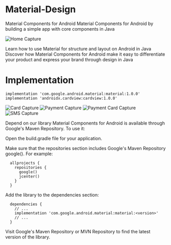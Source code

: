 # Material-Design

Material Components for Android
Material Components for Android by building a simple app with core components in Java

![Home Capture](https://user-images.githubusercontent.com/3745464/100535808-1f57a500-3242-11eb-8dab-226b08ba47df.PNG)

Learn how to use Material for structure and layout on Android in Java
Discover how Material Components for Android make it easy to differentiate your product and express your brand through design in Java

# Implementation
    implementation 'com.google.android.material:material:1.0.0'
    implementation 'androidx.cardview:cardview:1.0.0'

![Card Capture](https://user-images.githubusercontent.com/3745464/100535823-3b5b4680-3242-11eb-8980-baafab9556f4.PNG)
![Payment Capture](https://user-images.githubusercontent.com/3745464/100535825-3eeecd80-3242-11eb-8ea6-e1c4a5860782.PNG)
![Payment Card Capture](https://user-images.githubusercontent.com/3745464/100535826-41512780-3242-11eb-9bf3-38cf915c3369.PNG)
![SMS Capture](https://user-images.githubusercontent.com/3745464/100535827-46ae7200-3242-11eb-8d39-36653bd7ab31.PNG)

Depend on our library Material Components for Android is available through Google's Maven Repository. To use it:

Open the build.gradle file for your application.

Make sure that the repositories section includes Google's Maven Repository google(). For example:

```
  allprojects {
    repositories {
      google()
      jcenter()
    }
  }
```
Add the library to the dependencies section:

```
  dependencies {
    // ...
    implementation 'com.google.android.material:material:<version>'
    // ...
  }
```
Visit Google's Maven Repository or MVN Repository to find the latest version of the library.
